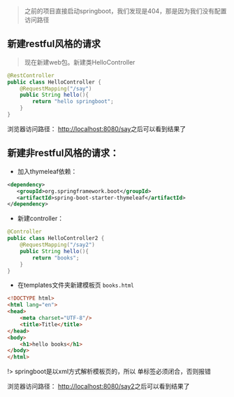 > 之前的项目直接启动springboot，我们发现是404，那是因为我们没有配置访问路径

## 新建restful风格的请求

> 现在新建web包。新建类HelloController

```java
@RestController
public class HelloController {
    @RequestMapping("/say")
    public String hello(){
        return "hello springboot";
    }
}
```

浏览器访问路径： [http://localhost:8080/say](http://localhost:8080/say)之后可以看到结果了


## 新建非restful风格的请求：

* 加入thymeleaf依赖：
 ```xml
<dependency>
    <groupId>org.springframework.boot</groupId>
    <artifactId>spring-boot-starter-thymeleaf</artifactId>
</dependency>
 ```

*  新建controller：
```java
@Controller
public class HelloController2 {
    @RequestMapping("/say2")
    public String hello(){
        return "books";
    }
}
```

* 在templates文件夹新建模板页 `books.html`
```html
<!DOCTYPE html>
<html lang="en">
<head>
    <meta charset="UTF-8"/>      
    <title>Title</title>
</head>
<body>
    <h1>hello books</h1>
</body>
</html>
```
!> springboot是以xml方式解析模板页的，所以<meta> 单标签必须闭合，否则报错

浏览器访问路径： [http://localhost:8080/say2](http://localhost:8080/say2)之后可以看到结果了
